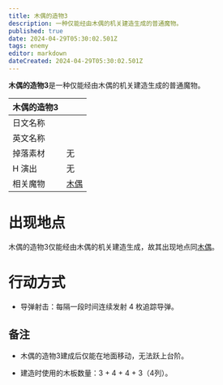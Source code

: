 ```yaml
---
title: 木偶的造物3
description: 一种仅能经由木偶的机关建造生成的普通魔物。
published: true
date: 2024-04-29T05:30:02.501Z
tags: enemy
editor: markdown
dateCreated: 2024-04-29T05:30:02.501Z
---
```


**木偶的造物3**是一种仅能经由木偶的机关建造生成的普通魔物。

<!-- 在这里放置图像 -->

| 木偶的造物3 ||
| - | - |
| 日文名称 | <span lang="ja"></span> |
| 英文名称 |  |
| 掉落素材 | 无 |
| H 演出 | 无 |
| 相关魔物 | [木偶](/zh/enemy/puppet) |

# 出现地点

木偶的造物3仅能经由木偶的机关建造生成，故其出现地点同[木偶](/zh/enemy/puppet)。

# 行动方式

- 导弹射击：每隔一段时间连续发射 4 枚追踪导弹。

## 备注

- 木偶的造物3建成后仅能在地面移动，无法跃上台阶。

- 建造时使用的木板数量：3 + 4 + 4 + 3（4列）。
